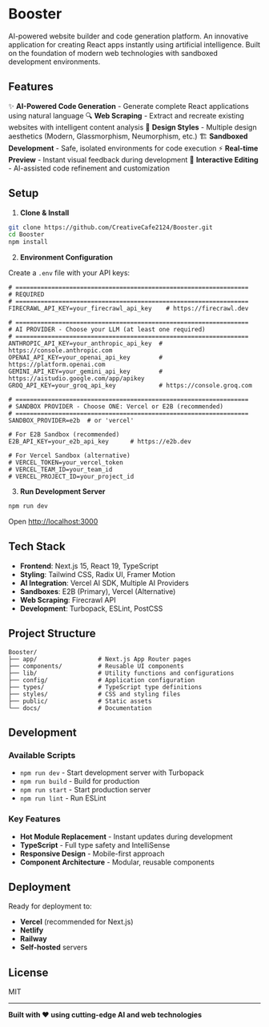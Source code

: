 # Booster

AI-powered website builder and code generation platform. An innovative application for creating React apps instantly using artificial intelligence. Built on the foundation of modern web technologies with sandboxed development environments.

<!-- Demo GIF temporarily disabled -->
<!-- <img src="https://media2.giphy.com/media/v1.Y2lkPTc5MGI3NjExODAwZGJzcDVmZGYxc3MyNDUycTliYnAwem1qbzhtNHh0c2JrNDdmZCZlcD12MV9pbnRlcm5hbF9naWZfYnlfaWQmY3Q9Zw/LMYzMkNmOecj3yFw81/giphy.gif" alt="Booster Demo" width="100%"/> -->

## Features

✨ **AI-Powered Code Generation** - Generate complete React applications using natural language
🔍 **Web Scraping** - Extract and recreate existing websites with intelligent content analysis
🎨 **Design Styles** - Multiple design aesthetics (Modern, Glassmorphism, Neumorphism, etc.)
🏗️ **Sandboxed Development** - Safe, isolated environments for code execution
⚡ **Real-time Preview** - Instant visual feedback during development
🔧 **Interactive Editing** - AI-assisted code refinement and customization

## Setup

1. **Clone & Install**
```bash
git clone https://github.com/CreativeCafe2124/Booster.git
cd Booster
npm install
```

2. **Environment Configuration**

Create a `.env` file with your API keys:

```env
# =================================================================
# REQUIRED
# =================================================================
FIRECRAWL_API_KEY=your_firecrawl_api_key    # https://firecrawl.dev

# =================================================================
# AI PROVIDER - Choose your LLM (at least one required)
# =================================================================
ANTHROPIC_API_KEY=your_anthropic_api_key  # https://console.anthropic.com
OPENAI_API_KEY=your_openai_api_key        # https://platform.openai.com
GEMINI_API_KEY=your_gemini_api_key        # https://aistudio.google.com/app/apikey
GROQ_API_KEY=your_groq_api_key            # https://console.groq.com

# =================================================================
# SANDBOX PROVIDER - Choose ONE: Vercel or E2B (recommended)
# =================================================================
SANDBOX_PROVIDER=e2b  # or 'vercel'

# For E2B Sandbox (recommended)
E2B_API_KEY=your_e2b_api_key      # https://e2b.dev

# For Vercel Sandbox (alternative)
# VERCEL_TOKEN=your_vercel_token
# VERCEL_TEAM_ID=your_team_id
# VERCEL_PROJECT_ID=your_project_id
```

3. **Run Development Server**
```bash
npm run dev
```

Open [http://localhost:3000](http://localhost:3000)

## Tech Stack

- **Frontend**: Next.js 15, React 19, TypeScript
- **Styling**: Tailwind CSS, Radix UI, Framer Motion
- **AI Integration**: Vercel AI SDK, Multiple AI Providers
- **Sandboxes**: E2B (Primary), Vercel (Alternative)
- **Web Scraping**: Firecrawl API
- **Development**: Turbopack, ESLint, PostCSS

## Project Structure

```
Booster/
├── app/                 # Next.js App Router pages
├── components/          # Reusable UI components
├── lib/                 # Utility functions and configurations
├── config/              # Application configuration
├── types/               # TypeScript type definitions
├── styles/              # CSS and styling files
├── public/              # Static assets
└── docs/                # Documentation
```

## Development

### Available Scripts
- `npm run dev` - Start development server with Turbopack
- `npm run build` - Build for production
- `npm run start` - Start production server
- `npm run lint` - Run ESLint

### Key Features
- **Hot Module Replacement** - Instant updates during development
- **TypeScript** - Full type safety and IntelliSense
- **Responsive Design** - Mobile-first approach
- **Component Architecture** - Modular, reusable components

## Deployment

Ready for deployment to:
- **Vercel** (recommended for Next.js)
- **Netlify**
- **Railway**
- **Self-hosted** servers

## License

MIT

---

**Built with ❤️ using cutting-edge AI and web technologies**

